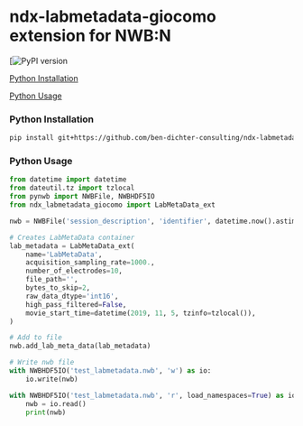 # ndx-labmetadata-giocomo extension for NWB:N

[![PyPI version]()

[Python Installation](#python-installation)

[Python Usage](#python-usage)

### Python Installation
```bash
pip install git+https://github.com/ben-dichter-consulting/ndx-labmetadata-giocomo.git
```

### Python Usage

```python
from datetime import datetime
from dateutil.tz import tzlocal
from pynwb import NWBFile, NWBHDF5IO
from ndx_labmetadata_giocomo import LabMetaData_ext

nwb = NWBFile('session_description', 'identifier', datetime.now().astimezone())

# Creates LabMetaData container
lab_metadata = LabMetaData_ext(
    name='LabMetaData',
    acquisition_sampling_rate=1000.,
    number_of_electrodes=10,
    file_path='',
    bytes_to_skip=2,
    raw_data_dtype='int16',
    high_pass_filtered=False,
    movie_start_time=datetime(2019, 11, 5, tzinfo=tzlocal()),
)

# Add to file
nwb.add_lab_meta_data(lab_metadata)

# Write nwb file
with NWBHDF5IO('test_labmetadata.nwb', 'w') as io:
    io.write(nwb)

with NWBHDF5IO('test_labmetadata.nwb', 'r', load_namespaces=True) as io:
    nwb = io.read()
    print(nwb)
```
